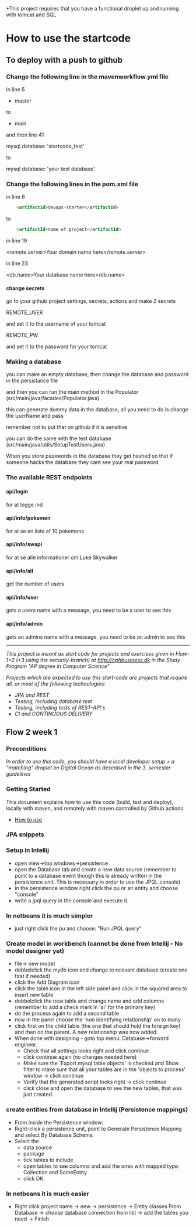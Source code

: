 *This project requires that you have a functional droplet up and running with tomcat and SQL

# How to use the startcode

## To deploy with a push to github

### Change the following line in the mavenworkflow.yml file

in line 5

- master

to

- main


and then line 41

mysql database: 'startcode_test'

to

mysql database: 'your test database'


### Change the following lines in the pom.xml file

in line 6

```html
    <artifactId>devops-starter</artifactId>
```
to

```html
    <artifactId>name of project</artifactId>
```
in line 19


<remote.server>Your domain name here</remote.server>


in line 23

<db.name>Your database name here</db.name>

#### change secrets

go to your github project settings, secrets, actions and make 2 secrets

REMOTE_USER

and set it to the username of your tomcat

REMOTE_PW

and set it to the password for your tomcat

### Making a database

you can make an empty database, then change the database and password in the persistance file

and then you can run the main method in the Populator (src/main/java/facades/Populator.java)

this can generate dummy data in the database, all you need to do is change the userName and pass

remember not to put that on github if it is sensitive

you can do the same with the test database (src/main/java/utils/SetupTestUsers.java)

When you store passwords in the database they get hashed so that if someone hacks the database they cant see your real password

### The available REST endpoints

#### api/login

for at logge ind

#### api/info/pokemon

for at se en liste af 10 pokemons

#### api/info/swapi

for at se alle informationer om Luke Skywalker

#### api/info/all

get the number of users

#### api/info/user

gets a users name with a message, you need to be a user to see this

#### api/info/admin

gets an admins name with a message, you need to be an admin to see this




------------------------------------------------------------------------------------------------------------------------
*This project is meant as start code for projects and exercises given in Flow-1+2 (+3 using the security-branch) at http://cphbusiness.dk in the Study Program "AP degree in Computer Science"*

*Projects which are expected to use this start-code are projects that require all, or most of the following technologies:*
- *JPA and REST*
- *Testing, including database test*
- *Testing, including tests of REST-API's*
- *CI and CONTINUOUS DELIVERY*

## Flow 2 week 1

### Preconditions
*In order to use this code, you should have a local developer setup + a "matching" droplet on Digital Ocean as described in the 3. semester guidelines*

### Getting Started

This document explains how to use this code (build, test and deploy), locally with maven, and remotely with maven controlled by Github actions
- [How to use](https://docs.google.com/document/d/1rymrRWF3VVR7ujo3k3sSGD_27q73meGeiMYtmUtYt6c/edit?usp=sharing)

### JPA snippets

### Setup in Intellij
- open view->too windows->persistence
- open the Database tab and create a new data source (remember to point to a database event though this is already written in the persistence unit. This is necessary in order to use the JPQL console)
- in the persistence window right click the pu or an entity and choose "console"
- write a jpql query in the console and execute it.
### In netbeans it is much simpler
- just right click the pu and choose: "Run JPQL query"

### Create model in workbench (cannot be done from Intellij - No model designer yet)
- file-> new model
- dobbelclick the mydb icon and change to relevant database (create one first if needed)
- click the Add Diagram icon
- click the table icon in the left side panel and click in the squared area to insert new table
- dobbelclick the new table and change name and add columns (remember to add a check mark in 'ai' for the primary key)
- do the process again to add a second table
- now in the panel choose the 'non identifying relationship' on to many
- click first on the child table (the one that should hold the foreign key) and then on the parent. A new relationship was now added.
- When done with designing - goto top menu: Database->forward engineer.
  - Check that all settings looks right and click continue
  - click continue again (no changes needed here)
  - Make sure the 'Export mysql table objects' is checked and Show filter to make sure that all your tables are in the 'objects to process' window -> click continue
  - Verify that the generated script looks right -> click continue
  - click close and open the database to see the new tables, that was just created.

### create entities from database in Intellij (Persistence mappings)
- From inside the Persistence window:
- Right-click a persistence unit, point to Generate Persistence Mapping and select By Database Schema.
- Select the
  - data source
  - package
  - tick tables to include
  - open tables to see columns and add the ones with mapped type: Collection<SomeEntity> and SomeEntity
  - click OK.

### In netbeans it is much easier
- Right click project name -> new -> persistence -> Entity classes From Database -> choose database connection from list -> add the tables you need -> Finish



